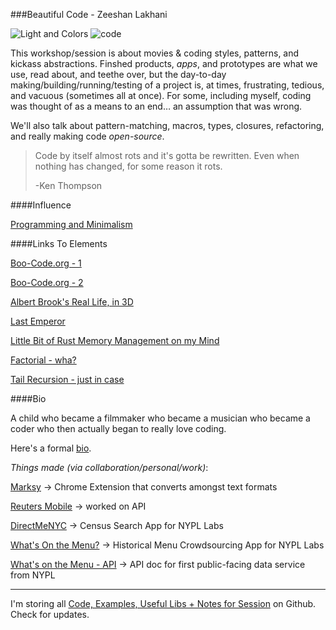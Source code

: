 ###Beautiful Code - Zeeshan Lakhani

![Light and Colors](https://raw.github.com/zeeshanlakhani/unconf/master/images/whattime.jpg)
![code](https://raw.github.com/zeeshanlakhani/unconf/master/images/code.png)

This workshop/session is about movies & coding styles, patterns, and kickass abstractions. Finshed products, *apps*, and prototypes are what we use, read about, and teethe over, but the day-to-day making/building/running/testing of a project is, at times, frustrating, tedious, and vacuous (sometimes all at once). For some, including myself, coding was thought of as a means to an end… an assumption that was wrong.

We'll also talk about pattern-matching, macros, types, closures, refactoring, and really making code *open-source*.

>Code by itself almost rots and it's gotta be rewritten. Even when nothing has changed, for some reason it rots.
>
> -Ken Thompson

####Influence

[Programming and Minimalism](http://schedule.sxsw.com/2011/events/event_IAP5715)

####Links To Elements

[Boo-Code.org - 1](http://www.youtube.com/watch?&v=nKIu9yen5nc#t=03m37s)

[Boo-Code.org - 2](http://www.youtube.com/watch?&v=nKIu9yen5nc#t=05m02s)

[Albert Brook's Real Life, in 3D](http://www.youtube.com/watch?v=6KtAzt9LGsI#t=01m07s)

[Last Emperor](https://www.youtube.com/watch?v=CppajH6il5Q#t=01m54s)

[Little Bit of Rust Memory Management on my Mind](http://www.rustforrubyists.com/book/chapter-08.html)

[Factorial - wha?](http://en.wikipedia.org/wiki/Factorial)

[Tail Recursion - just in case](http://stackoverflow.com/a/33930/413685)

####Bio

A child who became a filmmaker who became a musician who became a coder who then actually began to really love coding.

Here's a formal [bio](http://arc90.com/team/zeeshan-lakhani/).

*Things made (via collaboration/personal/work)*:

[Marksy](http://marksy.arc90.com) -> Chrome Extension that converts amongst text formats

[Reuters Mobile](https://itunes.apple.com/us/app/reuters/id602660809?mt=8) -> worked on API

[DirectMeNYC](http://directme.nypl.org) -> Census Search App for NYPL Labs

[What's On the Menu?](http://menus.nypl.org) -> Historical Menu Crowdsourcing App for NYPL Labs

[What's on the Menu - API](http://nypl.github.com/menus-api) -> API doc for first public-facing data service from NYPL

-----------------------------------------------------------

I'm storing all [Code, Examples, Useful Libs + Notes for Session](https://github.com/zeeshanlakhani/unconf) on Github. Check for updates.
